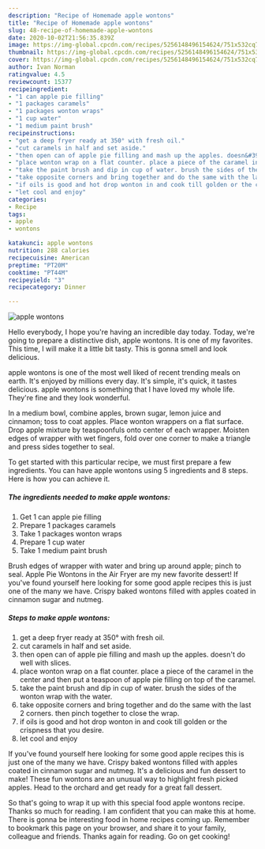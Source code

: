 ```yaml
---
description: "Recipe of Homemade apple wontons"
title: "Recipe of Homemade apple wontons"
slug: 48-recipe-of-homemade-apple-wontons
date: 2020-10-02T21:56:35.839Z
image: https://img-global.cpcdn.com/recipes/5256148496154624/751x532cq70/apple-wontons-recipe-main-photo.jpg
thumbnail: https://img-global.cpcdn.com/recipes/5256148496154624/751x532cq70/apple-wontons-recipe-main-photo.jpg
cover: https://img-global.cpcdn.com/recipes/5256148496154624/751x532cq70/apple-wontons-recipe-main-photo.jpg
author: Ivan Norman
ratingvalue: 4.5
reviewcount: 15377
recipeingredient:
- "1 can apple pie filling"
- "1 packages caramels"
- "1 packages wonton wraps"
- "1 cup water"
- "1 medium paint brush"
recipeinstructions:
- "get a deep fryer ready at 350° with fresh oil."
- "cut caramels in half and set aside."
- "then open can of apple pie filling and mash up the apples. doesn&#39;t do well with slices."
- "place wonton wrap on a flat counter. place a piece of the caramel in the center and then put a teaspoon of apple pie filling on top of the caramel."
- "take the paint brush and dip in cup of water. brush the sides of the wonton wrap with the water."
- "take opposite corners and bring together and do the same with the last 2 corners. then pinch together to close the wrap."
- "if oils is good and hot drop wonton in and cook till golden or the crispness that you desire."
- "let cool and enjoy"
categories:
- Recipe
tags:
- apple
- wontons

katakunci: apple wontons 
nutrition: 288 calories
recipecuisine: American
preptime: "PT20M"
cooktime: "PT44M"
recipeyield: "3"
recipecategory: Dinner

---
```



![apple wontons](https://img-global.cpcdn.com/recipes/5256148496154624/751x532cq70/apple-wontons-recipe-main-photo.jpg)

Hello everybody, I hope you're having an incredible day today. Today, we're going to prepare a distinctive dish, apple wontons. It is one of my favorites. This time, I will make it a little bit tasty. This is gonna smell and look delicious.

apple wontons is one of the most well liked of recent trending meals on earth. It's enjoyed by millions every day. It's simple, it's quick, it tastes delicious. apple wontons is something that I have loved my whole life. They're fine and they look wonderful.

In a medium bowl, combine apples, brown sugar, lemon juice and cinnamon; toss to coat apples. Place wonton wrappers on a flat surface. Drop apple mixture by teaspoonfuls onto center of each wrapper. Moisten edges of wrapper with wet fingers, fold over one corner to make a triangle and press sides together to seal.


To get started with this particular recipe, we must first prepare a few ingredients. You can have apple wontons using 5 ingredients and 8 steps. Here is how you can achieve it.

<!--inarticleads1-->

##### The ingredients needed to make apple wontons:

1. Get 1 can apple pie filling
1. Prepare 1 packages caramels
1. Take 1 packages wonton wraps
1. Prepare 1 cup water
1. Take 1 medium paint brush


Brush edges of wrapper with water and bring up around apple; pinch to seal. Apple Pie Wontons in the Air Fryer are my new favorite dessert! If you&#39;ve found yourself here looking for some good apple recipes this is just one of the many we have. Crispy baked wontons filled with apples coated in cinnamon sugar and nutmeg. 

<!--inarticleads2-->

##### Steps to make apple wontons:

1. get a deep fryer ready at 350° with fresh oil.
1. cut caramels in half and set aside.
1. then open can of apple pie filling and mash up the apples. doesn&#39;t do well with slices.
1. place wonton wrap on a flat counter. place a piece of the caramel in the center and then put a teaspoon of apple pie filling on top of the caramel.
1. take the paint brush and dip in cup of water. brush the sides of the wonton wrap with the water.
1. take opposite corners and bring together and do the same with the last 2 corners. then pinch together to close the wrap.
1. if oils is good and hot drop wonton in and cook till golden or the crispness that you desire.
1. let cool and enjoy


If you&#39;ve found yourself here looking for some good apple recipes this is just one of the many we have. Crispy baked wontons filled with apples coated in cinnamon sugar and nutmeg. It&#39;s a delicious and fun dessert to make! These fun wontons are an unusual way to highlight fresh picked apples. Head to the orchard and get ready for a great fall dessert. 

So that's going to wrap it up with this special food apple wontons recipe. Thanks so much for reading. I am confident that you can make this at home. There is gonna be interesting food in home recipes coming up. Remember to bookmark this page on your browser, and share it to your family, colleague and friends. Thanks again for reading. Go on get cooking!
